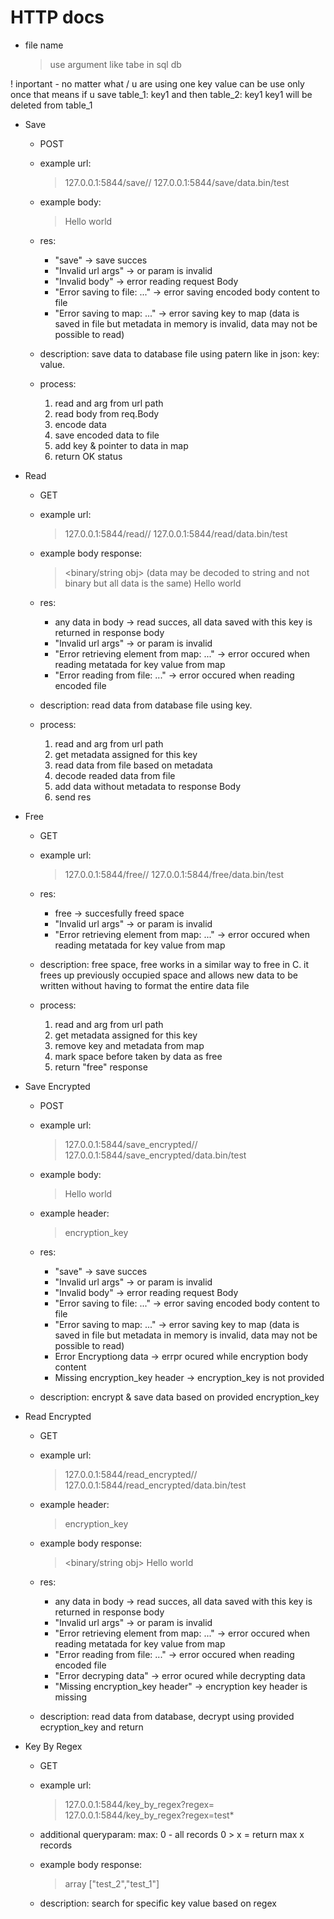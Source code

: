 # HTTP docs

 - file name
    > use <file name> argument like tabe in sql db

! inportant - no matter what <file name> / <table> u are using one key value can be use only once
that means if u save table_1: key1 and then table_2: key1
key1 will be deleted from table_1

+ Save
    - POST
    - example url:
        > 127.0.0.1:5844/save/<file name>/<key>
        > 127.0.0.1:5844/save/data.bin/test
    - example body:
        > <binary obj>
        > Hello world

    - res:
        * "save" -> save succes
        * "Invalid url args" -> <file name> or <key> param is invalid
        * "Invalid body" -> error reading request Body
        * "Error saving to file: ..." -> error saving encoded body content to file
        * "Error saving to map: ..." -> error saving key to map (data is saved in file but metadata in memory is invalid, data may not be possible to read)

    - description:
        save data to database file using patern like in json: key: value.

    - process:
        1. read <file> and <key> arg from url path
        2. read body from req.Body
        3. encode data
        4. save encoded data to file
        5. add key & pointer to data in map
        6. return OK status

+ Read
    - GET
    - example url:
        > 127.0.0.1:5844/read/<file name>/<key>
        > 127.0.0.1:5844/read/data.bin/test
    - example body response:
        > <binary/string obj> (data may be decoded to string and not binary but all data is the same)
        > Hello world

    - res:
        * any data in body -> read succes, all data saved with this key is returned in response body
        * "Invalid url args" -> <file name> or <key> param is invalid
        * "Error retrieving element from map: ..." -> error occured when reading metatada for key value from map
        * "Error reading from file: ..." -> error occured when reading encoded file

    - description:
        read data from database file using key.

    - process:
        1. read <file> and <key> arg from url path
        2. get metadata assigned for this key
        3. read data from file based on metadata
        4. decode readed data from file 
        5. add data without metadata to response Body
        6. send res

+ Free
    - GET
    - example url:
        > 127.0.0.1:5844/free/<file name>/<key>
        > 127.0.0.1:5844/free/data.bin/test
    
    - res:
        * free -> succesfully freed space
        * "Invalid url args" -> <file name> or <key> param is invalid
        * "Error retrieving element from map: ..." -> error occured when reading metatada for key value from map

    - description:
        free space,
        free works in a similar way to free in C.
        it frees up previously occupied space and allows new data to be written without having to format the entire data file

    - process:
        1. read <file> and <key> arg from url path
        2. get metadata assigned for this key
        3. remove key and metadata from map
        4. mark space before taken by data as free
        5. return "free" response

+ Save Encrypted
    - POST
    - example url:
        > 127.0.0.1:5844/save_encrypted/<file name>/<key>
        > 127.0.0.1:5844/save_encrypted/data.bin/test
    - example body:
        > <binary obj>
        > Hello world
    - example header:
        > encryption_key <key>

    - res:
        * "save" -> save succes
        * "Invalid url args" -> <file name> or <key> param is invalid
        * "Invalid body" -> error reading request Body
        * "Error saving to file: ..." -> error saving encoded body content to file
        * "Error saving to map: ..." -> error saving key to map (data is saved in file but metadata in memory is invalid, data may not be possible to read)
        * Error Encryptiong data -> errpr ocured while encryption body content
        * Missing encryption_key header -> encryption_key is not provided

    - description:
        encrypt & save data based on provided encryption_key 

+ Read Encrypted
    - GET
    - example url:
        > 127.0.0.1:5844/read_encrypted/<file name>/<key>
        > 127.0.0.1:5844/read_encrypted/data.bin/test
    - example header:
        > encryption_key <key>
    - example body response:
        > <binary/string obj>
        > Hello world
    

    - res:
        * any data in body -> read succes, all data saved with this key is returned in response body
        * "Invalid url args" -> <file name> or <key> param is invalid
        * "Error retrieving element from map: ..." -> error occured when reading metatada for key value from map
        * "Error reading from file: ..." -> error occured when reading encoded file
        * "Error decryping data" -> error ocured while decrypting data
        * "Missing encryption_key header" -> encryption key header is missing

    - description:
        read data from database, decrypt using provided ecryption_key
        and return 

+ Key By Regex
    - GET
    - example url:
        > 127.0.0.1:5844/key_by_regex?regex=<regex>
        > 127.0.0.1:5844/key_by_regex?regex=test*
    - additional queryparam:
        max: <int>
        0 - all records
        0 > x = return max x records 
    - example body response:
        > array
        > ["test_2","test_1"]

    - description:
        search for specific key value based on regex